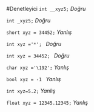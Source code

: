 #Denetleyici
`int __xyz5;` _Doğru_

`int _xyz5;` _Doğru_

`short xyz = 34452;` _Yanlış_

`int xyz ='*'; ` _Doğru_

`int xyz = 34452; ` _Doğru_

`char xyz ='\192';` _Yanlış_

`bool xyz = -1 ` _Yanlış_

`int xyz=5.2;` _Yanlış_

`float xyz = 12345.12345;` _Yanlış_